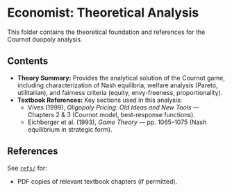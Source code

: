 # Economist: Theoretical Analysis

This folder contains the theoretical foundation and references for the Cournot duopoly analysis.

## Contents

- **Theory Summary:** Provides the analytical solution of the Cournot game, including characterization of Nash equilibria, welfare analysis (Pareto, utilitarian), and fairness criteria (equity, envy-freeness, proportionality).
- **Textbook References:** Key sections used in this analysis:
  - Vives (1999), *Oligopoly Pricing: Old Ideas and New Tools* — Chapters 2 & 3 (Cournot model, best-response functions).
  - Eichberger et al. (1993), *Game Theory* — pp. 1065–1075 (Nash equilibrium in strategic form).

## References
See [`refs/`](./refs) for:
- PDF copies of relevant textbook chapters (if permitted).

